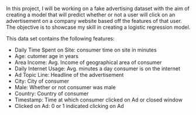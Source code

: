 In this project, I will be working on a fake advertising dataset with the aim of creating a model that will predict whether or not a user will click on an advertisement on a company website based off the features of that user. 
The objective is to showcase my skill in creating a logistic regression model.

This data set contains the following features:

* Daily Time Spent on Site: consumer time on site in minutes
* Age: cutomer age in years
* Area Income: Avg. Income of geographical area of consumer
* Daily Internet Usage: Avg. minutes a day consumer is on the internet
* Ad Topic Line: Headline of the advertisement
* City: City of consumer
* Male: Whether or not consumer was male
* Country: Country of consumer
* Timestamp: Time at which consumer clicked on Ad or closed window
* Clicked on Ad: 0 or 1 indicated clicking on Ad
